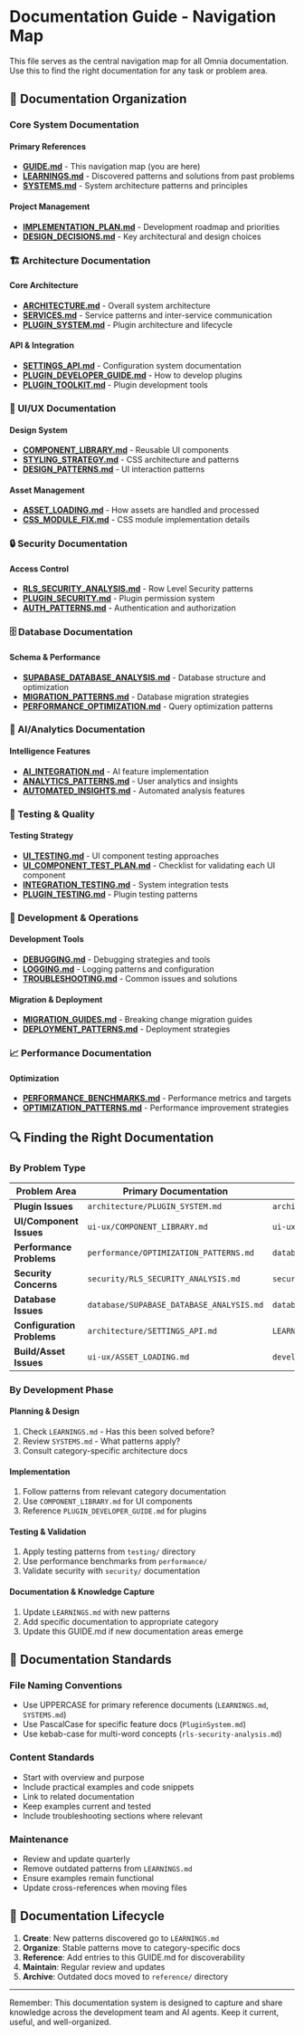# Documentation Guide - Navigation Map

This file serves as the central navigation map for all Omnia documentation. Use this to find the right documentation for any task or problem area.

## 📁 Documentation Organization

### Core System Documentation

#### Primary References
- **[GUIDE.md](./GUIDE.md)** - This navigation map (you are here)
- **[LEARNINGS.md](./LEARNINGS.md)** - Discovered patterns and solutions from past problems
- **[SYSTEMS.md](./SYSTEMS.md)** - System architecture patterns and principles

#### Project Management
- **[IMPLEMENTATION_PLAN.md](./IMPLEMENTATION_PLAN.md)** - Development roadmap and priorities
- **[DESIGN_DECISIONS.md](./DESIGN_DECISIONS.md)** - Key architectural and design choices

### 🏗 Architecture Documentation

#### Core Architecture
- **[ARCHITECTURE.md](./architecture/ARCHITECTURE.md)** - Overall system architecture
- **[SERVICES.md](./architecture/SERVICES.md)** - Service patterns and inter-service communication
- **[PLUGIN_SYSTEM.md](./architecture/PLUGIN_SYSTEM.md)** - Plugin architecture and lifecycle

#### API & Integration
- **[SETTINGS_API.md](./architecture/SETTINGS_API.md)** - Configuration system documentation
- **[PLUGIN_DEVELOPER_GUIDE.md](./architecture/PLUGIN_DEVELOPER_GUIDE.md)** - How to develop plugins
- **[PLUGIN_TOOLKIT.md](./architecture/PLUGIN_TOOLKIT.md)** - Plugin development tools

### 🎨 UI/UX Documentation

#### Design System
- **[COMPONENT_LIBRARY.md](./ui-ux/COMPONENT_LIBRARY.md)** - Reusable UI components
- **[STYLING_STRATEGY.md](./ui-ux/STYLING_STRATEGY.md)** - CSS architecture and patterns
- **[DESIGN_PATTERNS.md](./ui-ux/DESIGN_PATTERNS.md)** - UI interaction patterns

#### Asset Management
- **[ASSET_LOADING.md](./ui-ux/ASSET_LOADING.md)** - How assets are handled and processed
- **[CSS_MODULE_FIX.md](./ui-ux/CSS_MODULE_FIX.md)** - CSS module implementation details

### 🔒 Security Documentation

#### Access Control
- **[RLS_SECURITY_ANALYSIS.md](./security/RLS_SECURITY_ANALYSIS.md)** - Row Level Security patterns
- **[PLUGIN_SECURITY.md](./security/PLUGIN_SECURITY.md)** - Plugin permission system
- **[AUTH_PATTERNS.md](./security/AUTH_PATTERNS.md)** - Authentication and authorization

### 🗄 Database Documentation

#### Schema & Performance
- **[SUPABASE_DATABASE_ANALYSIS.md](./database/SUPABASE_DATABASE_ANALYSIS.md)** - Database structure and optimization
- **[MIGRATION_PATTERNS.md](./database/MIGRATION_PATTERNS.md)** - Database migration strategies
- **[PERFORMANCE_OPTIMIZATION.md](./database/PERFORMANCE_OPTIMIZATION.md)** - Query optimization patterns

### 🤖 AI/Analytics Documentation

#### Intelligence Features
- **[AI_INTEGRATION.md](./ai-analytics/AI_INTEGRATION.md)** - AI feature implementation
- **[ANALYTICS_PATTERNS.md](./ai-analytics/ANALYTICS_PATTERNS.md)** - User analytics and insights
- **[AUTOMATED_INSIGHTS.md](./ai-analytics/AUTOMATED_INSIGHTS.md)** - Automated analysis features

### 🧪 Testing & Quality

#### Testing Strategy
- **[UI_TESTING.md](./testing/UI_TESTING.md)** - UI component testing approaches
- **[UI_COMPONENT_TEST_PLAN.md](./testing/UI_COMPONENT_TEST_PLAN.md)** - Checklist for validating each UI component
- **[INTEGRATION_TESTING.md](./testing/INTEGRATION_TESTING.md)** - System integration tests
- **[PLUGIN_TESTING.md](./testing/PLUGIN_TESTING.md)** - Plugin testing patterns

### 🔧 Development & Operations

#### Development Tools
- **[DEBUGGING.md](./development/DEBUGGING.md)** - Debugging strategies and tools
- **[LOGGING.md](./development/LOGGING.md)** - Logging patterns and configuration
- **[TROUBLESHOOTING.md](./development/TROUBLESHOOTING.md)** - Common issues and solutions

#### Migration & Deployment
- **[MIGRATION_GUIDES.md](./migrations/)** - Breaking change migration guides
- **[DEPLOYMENT_PATTERNS.md](./deployment/DEPLOYMENT_PATTERNS.md)** - Deployment strategies

### 📈 Performance Documentation

#### Optimization
- **[PERFORMANCE_BENCHMARKS.md](./performance/PERFORMANCE_BENCHMARKS.md)** - Performance metrics and targets
- **[OPTIMIZATION_PATTERNS.md](./performance/OPTIMIZATION_PATTERNS.md)** - Performance improvement strategies

## 🔍 Finding the Right Documentation

### By Problem Type

| Problem Area | Primary Documentation | Supporting Docs |
|---|---|---|
| **Plugin Issues** | `architecture/PLUGIN_SYSTEM.md` | `architecture/PLUGIN_DEVELOPER_GUIDE.md` |
| **UI/Component Issues** | `ui-ux/COMPONENT_LIBRARY.md` | `ui-ux/STYLING_STRATEGY.md` |
| **Performance Problems** | `performance/OPTIMIZATION_PATTERNS.md` | `database/PERFORMANCE_OPTIMIZATION.md` |
| **Security Concerns** | `security/RLS_SECURITY_ANALYSIS.md` | `security/AUTH_PATTERNS.md` |
| **Database Issues** | `database/SUPABASE_DATABASE_ANALYSIS.md` | `database/MIGRATION_PATTERNS.md` |
| **Configuration Problems** | `architecture/SETTINGS_API.md` | `LEARNINGS.md` |
| **Build/Asset Issues** | `ui-ux/ASSET_LOADING.md` | `development/TROUBLESHOOTING.md` |

### By Development Phase

#### Planning & Design
1. Check `LEARNINGS.md` - Has this been solved before?
2. Review `SYSTEMS.md` - What patterns apply?
3. Consult category-specific architecture docs

#### Implementation
1. Follow patterns from relevant category documentation
2. Use `COMPONENT_LIBRARY.md` for UI components
3. Reference `PLUGIN_DEVELOPER_GUIDE.md` for plugins

#### Testing & Validation
1. Apply testing patterns from `testing/` directory
2. Use performance benchmarks from `performance/`
3. Validate security with `security/` documentation

#### Documentation & Knowledge Capture
1. Update `LEARNINGS.md` with new patterns
2. Add specific documentation to appropriate category
3. Update this GUIDE.md if new documentation areas emerge

## 📝 Documentation Standards

### File Naming Conventions
- Use UPPERCASE for primary reference documents (`LEARNINGS.md`, `SYSTEMS.md`)
- Use PascalCase for specific feature docs (`PluginSystem.md`)
- Use kebab-case for multi-word concepts (`rls-security-analysis.md`)

### Content Standards
- Start with overview and purpose
- Include practical examples and code snippets
- Link to related documentation
- Keep examples current and tested
- Include troubleshooting sections where relevant

### Maintenance
- Review and update quarterly
- Remove outdated patterns from `LEARNINGS.md`
- Ensure examples remain functional
- Update cross-references when moving files

## 🔄 Documentation Lifecycle

1. **Create**: New patterns discovered go to `LEARNINGS.md`
2. **Organize**: Stable patterns move to category-specific docs
3. **Reference**: Add entries to this GUIDE.md for discoverability
4. **Maintain**: Regular review and updates
5. **Archive**: Outdated docs moved to `reference/` directory

---

Remember: This documentation system is designed to capture and share knowledge across the development team and AI agents. Keep it current, useful, and well-organized.